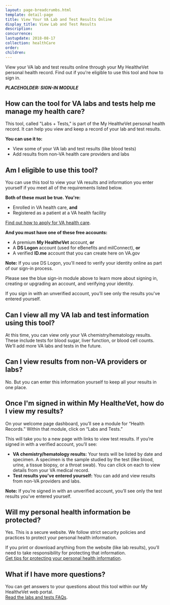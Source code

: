 ```yaml
---
layout: page-breadcrumbs.html
template: detail-page
title: View Your VA Lab and Test Results Online
display_title: View Lab and Test Results
description: 
concurrence: 
lastupdate: 2018-08-17
collection: healthCare
order: 
children: 
---
```

<div itemscope itemtype="http://schema.org/FAQPage">
<div itemprop="description" class="va-introtext">

View your VA lab and test results online through your My Health*e*Vet personal health record. Find out if you're eligible to use this tool and how to sign in.

</div>

***PLACEHOLDER: SIGN-IN MODULE***

<div itemscope itemtype="http://schema.org/Question">

<h2 itemprop="name">How can the tool for VA labs and tests help me manage my health care?</h2>
<div itemprop="acceptedAnswer" itemscope itemtype="http://schema.org/Answer">
<div itemprop="text"> 

This tool, called "Labs + Tests," is part of the My Health*e*Vet personal health record. It can help you view and keep a record of your lab and test results.
 
**You can use it to:**
- View some of your VA lab and test results (like blood tests)
- Add results from non-VA health care providers and labs

</div>
</div>
</div>

<div itemscope itemtype="http://schema.org/Question">

<h2 itemprop="name">Am I eligible to use this tool?</h2>
<div itemprop="acceptedAnswer" itemscope itemtype="http://schema.org/Answer">
<div itemprop="text"> 

You can use this tool to view your VA results and information you enter yourself if you meet all of the requirements listed below.
 
**Both of these must be true. You're:**
- Enrolled in VA health care, **and**
- Registered as a patient at a VA health facility

[Find out how to apply for VA health care](/health-care/apply/).

**And you must have one of these free accounts:**
- A premium **My Health<em>e</em>Vet** account, **or**
- A **DS Logon** account (used for eBenefits and milConnect), **or**
- A verified **ID.me** account that you can create here on VA.gov

**Note:** If you use DS Logon, you'll need to verify your identity online as part of our sign-in process.

Please see the blue sign-in module above to learn more about signing in, creating or upgrading an account, and verifying your identity.

If you sign in with an unverified account, you’ll see only the results you've entered yourself.

</div>
</div>
</div>

<div itemscope itemtype="http://schema.org/Question">

<h2 itemprop="name">Can I view all my VA lab and test information using this tool?</h2>
<div itemprop="acceptedAnswer" itemscope itemtype="http://schema.org/Answer">
<div itemprop="text"> 

At this time, you can view only your VA chemistry/hematology results. These include tests for blood sugar, liver function, or blood cell counts. We’ll add more VA labs and tests in the future.
</div>
</div>
</div>

<div itemscope itemtype="http://schema.org/Question">

<h2 itemprop="name">Can I view results from non-VA providers or labs?</h2>
<div itemprop="acceptedAnswer" itemscope itemtype="http://schema.org/Answer">
<div itemprop="text"> 

No. But you can enter this information yourself to keep all your results in one place.

</div>
</div>
</div>

<div itemscope itemtype="http://schema.org/Question">

<h2 itemprop="name">Once I'm signed in within My Health<em>e</em>Vet, how do I view my results?</h2>
<div itemprop="acceptedAnswer" itemscope itemtype="http://schema.org/Answer">
<div itemprop="text"> 

On your welcome page dashboard, you’ll see a module for “Health Records.” Within that module, click on “Labs and Tests.” 
 
This will take you to a new page with links to view test results. If you’re signed in with a verified account, you’ll see:
- **VA chemistry/hematology results:** Your tests will be listed by date and specimen. A specimen is the sample studied by the test (like blood, urine, a tissue biopsy, or a throat swab). You can click on each to view details from your VA medical record.
- **Test results you've entered yourself:** You can add and view results from non-VA providers and labs. 

**Note:** If you’re signed in with an unverified account, you’ll see only the test results you've entered yourself.

</div>
</div>
</div>

<div itemscope itemtype="http://schema.org/Question">

<h2 itemprop="name">Will my personal health information be protected?</h2>
<div itemprop="acceptedAnswer" itemscope itemtype="http://schema.org/Answer">
<div itemprop="text"> 

Yes. This is a secure website. We follow strict security policies and practices to protect your personal health information.

If you print or download anything from the website (like lab results), you’ll need to take responsibility for protecting that information. <br>
[Get tips for protecting your personal health information](https://www.myhealth.va.gov/mhv-portal-web/web/myhealthevet/protecting-your-personal-health-information).

</div>
</div>
</div>

<div itemscope itemtype="http://schema.org/Question">

<h2 itemprop="name">What if I have more questions?</h2>
<div itemprop="acceptedAnswer" itemscope itemtype="http://schema.org/Answer">
<div itemprop="text"> 

You can get answers to your questions about this tool within our My Health*e*Vet web portal. <br>
[Read the labs and tests FAQs](https://www.myhealth.va.gov/mhv-portal-web/web/myhealthevet/faqs#LabsandTests).

</div>
</div>
</div>
</div>
